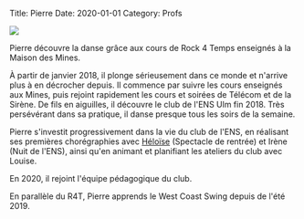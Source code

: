 Title: Pierre 
Date: 2020-01-01
Category: Profs

![](/images/pierre.jpg)

Pierre découvre la danse grâce aux cours de Rock 4 Temps enseignés à la Maison des Mines. 

À partir de janvier 2018, il plonge sérieusement dans ce monde et n'arrive plus à en décrocher depuis. 
Il commence par suivre les cours enseignés aux Mines, puis rejoint rapidement les cours et soirées de Télécom et de la Sirène. 
De fils en aiguilles, il découvre le club de l'ENS Ulm fin 2018. Très persévérant dans sa pratique, il danse presque tous les soirs de la semaine. 

Pierre s'investit progressivement dans la vie du club de l'ENS, en réalisant ses premières chorégraphies 
avec [Héloïse](/heloise.html) (Spectacle de rentrée) et Irène (Nuit de l'ENS), ainsi qu'en animant et planifiant les 
ateliers du club avec Louise. 

En 2020, il rejoint l'équipe pédagogique du club.

En parallèle du R4T, Pierre apprends le West Coast Swing depuis de l'été 2019.
